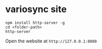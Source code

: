 # variosync site

```
npm install http-server -g
cd <folder-path>
http-server
```

Open the website at `http://127.0.0.1:8080`
